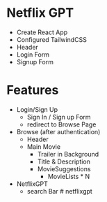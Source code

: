 # Netflix GPT

- Create React App
- Configured TailwindCSS
- Header
- Login Form
- Signup Form

# Features

- Login/Sign Up
  - Sign In / Sign up Form
  - redirect to Browse Page
- Browse (after authentication)
  - Header
  - Main Movie
    - Trailer in Background
    - Title & Description
    - MovieSuggestions
      - MovieLists \* N
- NetflixGPT
  - search Bar
#   n e t f l i x g p t  
 